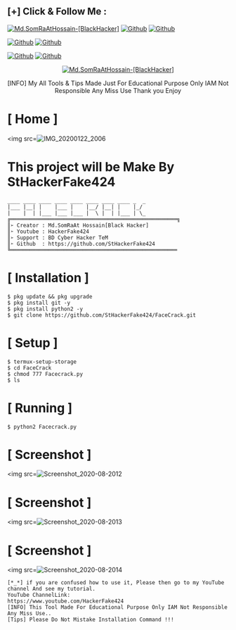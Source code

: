 ## [+] Click & Follow Me :
<a href="https://www.google.com.bd/maps/place/Bangladesh"><img title="Md.SomRaAtHossain-[BlackHacker]" src="https://img.shields.io/badge/MADE%20IN-BANGLADESH-green?colorA=%23ff0000&colorB=%23017e40&style=for-the-badge&logo=map"></a>
[![Github](https://img.shields.io/badge/Github-StHackerFake424-green?style=for-the-badge&logo=github)](https://github.com/StHackerFake424)</a>
[![Github](https://img.shields.io/badge/Chat-WhatsAppGroup-blue?style=for-the-badge&logo=whatsapp)](https://chat.whatsapp.com/FNzdC5zAZ5g6FWV6JlneLd)</a>
</p>

[![Github](https://img.shields.io/badge/Facebook-Md.SomraatHossain-blue?style=flat-square&logo=facebook)](https://fb.com/md.somraat.hossain.2)</a>
[![Github](https://img.shields.io/badge/YOUTUBE-HackerFake424-red?style=flat-square&logo=youtube)](https://www.youtube.com/HackerFake424)</a>
</p>

[![Github](https://img.shields.io/badge/Twitter-Md.SomraatHossain-red?style=for-the-badge&logo=twitter)](https://www.twitter.com/hackerfake424)</a>
[![Github](https://img.shields.io/badge/Instagram-Md.Somraat.Hossain-red?style=for-the-badge&logo=instagram)](https://www.instagram.com/md.somraat.hossain.2)</a>
</p>

<p align="center">
<a href="https://user-images.githubusercontent.com/66360838/86471289-ef71a780-bd5e-11ea-837f-c372257050d9.jpg"><img title="Md.SomRaAtHossain-[BlackHacker]" src="https://img.shields.io/badge/Md.SomRaAt%20Hossain-[BlackHacker]-green?colorA=6f1111&colorB=0f1111&style=for-the-badge&logo=hacker"></a>
<p align="center">
      [INFO] My All Tools & Tips Made Just For Educational Purpose Only IAM Not Responsible Any Miss Use Thank you Enjoy
</p>

# [ Home ]
<img src=![IMG_20200122_2006](https://user-images.githubusercontent.com/66360838/86471289-ef71a780-bd5e-11ea-837f-c372257050d9.jpg)

# This project will be Make By StHackerFake424

```
____ ____ ____ ____ ____ ____ ____ ____ _  _          
|___ |__| |    |___ |    |__/ |__| |    |_/           
|    |  | |___ |___ |___ |  \ |  | |___ | \_
╔═════════════════════════════════════════════════════╗
║➢ Creator : Md.SomRaAt Hossain[Black Hacker]
║➣ Youtube : HackerFake424                            
║➢ Support : BD Cyber Hacker TeM                      
║➣ Github  : https://github.com/StHackerFake424
╚═════════════════════════════════════════════════════

```

# [ Installation ]
```
$ pkg update && pkg upgrade
$ pkg install git -y
$ pkg install python2 -y
$ git clone https://github.com/StHackerFake424/FaceCrack.git
```

# [ Setup ]
```
​$ termux-setup-storage
$ cd FaceCrack
$ chmod 777 Facecrack.py
$ ls
```
# [ Running ]
```
​$ python2 Facecrack.py

```
# [ Screenshot ]
<img src=![Screenshot_2020-08-2012](https://user-images.githubusercontent.com/66360838/86504732-3fdc1a00-bdde-11ea-8057-e8b8a3bed77c.jpg)

# [ Screenshot ]
<img src=![Screenshot_2020-08-2013](https://user-images.githubusercontent.com/66360838/86504742-58e4cb00-bdde-11ea-9208-078e214c1cf5.jpg)

# [ Screenshot ]
<img src=![Screenshot_2020-08-2014](https://user-images.githubusercontent.com/66360838/86504752-7a45b700-bdde-11ea-8594-5f28c5d2a5bc.jpg)

```
[*_*] if you are confused how to use it, Please then go to my YouTube channel And see my tutorial.
YouTube ChannelLink:
https://www.youtube.com/HackerFake424
[INFO] This Tool Made For Educational Purpose Only IAM Not Responsible Any Miss Use..
[Tips] Please Do Not Mistake Installation Command !!!
```
